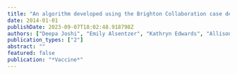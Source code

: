 ```yaml
---
title: "An algorithm developed using the Brighton Collaboration case definitions is more efficient for determining diagnostic certainty"
date: 2014-01-01
publishDate: 2023-09-07T18:02:48.918798Z
authors: ["Deepa Joshi", "Emily Alsentzer", "Kathryn Edwards", "Allison Norton", "Sarah Elizabeth Williams"]
publication_types: ["2"]
abstract: ""
featured: false
publication: "*Vaccine*"
---
```


